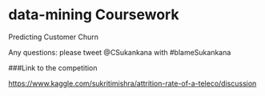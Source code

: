 # data-mining Coursework 
Predicting Customer Churn

Any questions: please tweet @CSukankana with #blameSukankana

###Link to the competition 

https://www.kaggle.com/sukritimishra/attrition-rate-of-a-teleco/discussion
